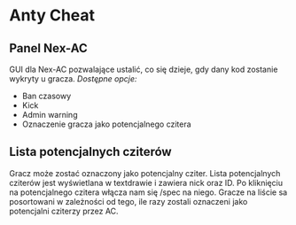 # Anty Cheat

## Panel Nex-AC
GUI dla Nex-AC pozwalające ustalić, co się dzieje, gdy dany kod zostanie wykryty u gracza.
*Dostępne opcje:*
- Ban czasowy
- Kick
- Admin warning
- Oznaczenie gracza jako potencjalnego czitera

## Lista potencjalnych cziterów
Gracz może zostać oznaczony jako potencjalny cziter.
Lista potencjalnych cziterów jest wyświetlana w textdrawie i zawiera nick oraz ID. 
Po kliknięciu na potencjalnego czitera włącza nam się /spec na niego.
Gracze na liście sa posortowani w zależności od tego, ile razy zostali oznaczeni jako potencjalni cziterzy przez AC.
